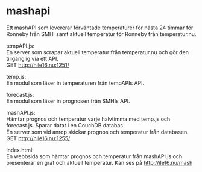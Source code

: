# mashapi

Ett mashAPI som levererar förväntade temperaturer för nästa 24 timmar för Ronneby från SMHI samt aktuell temperatur för Ronneby från temperatur.nu. 


tempAPI.js:  
En server som scrapar aktuell temperatur från temperatur.nu och gör den tillgänglig via ett API.  
GET http://nile16.nu:1251/

temp.js:  
En modul som läser in temperaturen från tempAPIs API.

forecast.js:  
En modul som läser in prognosen från SMHIs API.

mashAPI.js:  
Hämtar prognos och temperatur varje halvtimma med temp.js och forecast.js. Sparar datat i en CouchDB databas.  
En server som vid anrop skickar prognos och temperatur från databasen.  
GET http://nile16.nu:1255/

index.html:  
En webbsida som hämtar prognos och temperatur från mashAPI.js och presenterar en graf och aktuell temperatur. Kan ses på http://ile16.nu/mash
